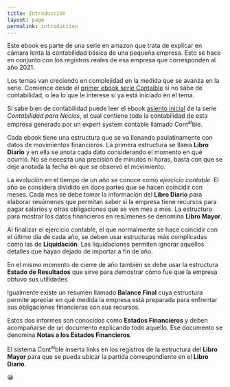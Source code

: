 ```yaml
---
title: Introducción
layout: page
permalink: introduccion
---
```

Este ebook es parte de una serie en amazon que trata de explicar en cámara lenta la contabilidad básica de una pequeña empresa. Esto se hace en conjunto con los registros reales de esa empresa que corresponden al año 2021.

Los temas van creciendo en complejidad en la medida que se avanza en la serie. Comience desde el [primer ebook serie Contaible](https://www.amazon.com/dp/B09XQZ6B9P) si no sabe de contabilidad, o lea lo que le interese si ya está iniciado en el tema.

Si sabe bien de contabilidad puede leer el ebook [asiento inicial](https://www.amazon.com/dp/B09NRKYKN7 ) de la serie *Contabilidad para Necios*, el cual contiene toda la contabilidad de esta empresa generado por un expert system contable llamado Cont<sup>ai</sup>ble.

Cada ebook tiene una estructura que se va llenando paulatinamente con datos de movimientos financieros. La primera estructura se llama **Libro Diario** y en ella se anota cada dato considerando el momento en qué ocurrió. No se necesita una precisión de minutos ni horas, basta con que se deje anotada la fecha en que se observó el movimiento.

La evolución en el tiempo de un año se conoce como *ejercicio contable*. El año se considera dividido en doce partes que se hacen coincidir con meses. Cada mes se debe tomar la información del **Libro Diario** para elaborar resúmenes que permitan saber si la empresa tiene recursos para pagar salarios y otras obligaciones que se ven mes a mes. La estructura para mostrar los datos financieros en resúmenes se denomina **Libro Mayor**.

Al finalizar el ejercicio contable, el que normalmente se hace coincidir con el último día de cada año, se deben usar estructuras más complicadas como las de **Liquidación**. Las liquidaciones permiten ignorar aquellos detalles que hayan dejado de importar a fin de año. 

En el mismo momento de cierre de año también se debe usar la estructura **Estado de Resultados** que sirve para demostrar cómo fue que la empresa obtuvo sus utilidades 

Igualmente existe un resumen llamado **Balance Final** cuya estructura permite apreciar en qué medida la empresa está preparada para enfrentar sus obligaciones financieras con sus recursos.

Estos dos informes son conocidos como **Estados Financieros** y deben acompañarse de un documento explicando todo aquello. Ese documento se denomina **Notas a los Estados Financieros**.


El sistema Cont<sup>ai</sup>ble inserta links en los registros de la estructura del **Libro Mayor** para que se pueda ubicar la partida correspondiente en el **Libro Diario**.

😀

